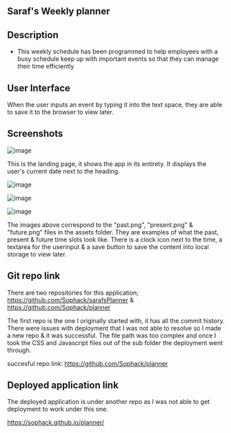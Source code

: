 ## Saraf's Weekly planner

## Description

* This weekly schedule has been programmed to help employees with a busy schedule keep up with important events so that they can manage their time efficiently 

## User Interface 

When the user inputs an event by typing it into the text space, they are able to save it to the browser to view later.  


## Screenshots 
![image](https://user-images.githubusercontent.com/114966651/206434922-f4ec98cb-7cc5-4410-8404-e03536075fce.png)

This is the landing page, it shows the app in its entirety. It displays the user's current date next to the heading. 
     
![image](https://user-images.githubusercontent.com/114966651/206434106-4828e978-5b53-4827-ac4a-dc35adfe6204.png)

![image](https://user-images.githubusercontent.com/114966651/206434317-92ed5c85-48cb-470a-980b-a1a8d28a4c4c.png)

![image](https://user-images.githubusercontent.com/114966651/206434277-7d5f4220-5eb2-4afd-b297-9158092bad36.png)

   The images above correspond to the "past.png", "present.png" & "future.png" files in the assets folder. They are examples of what the past, present & future time slots look like. There is a clock icon next to the time, a textarea for the userinput & a save button to save the content into local storage to view later. 

## Git repo link 

There are two repositories for this application; https://github.com/Sophack/sarafsPlanner & https://github.com/Sophack/planner

The first repo is the one I originally started with, it has all the commit history. There were issues with deployment that I was not able to resolve so I made a new repo & it was successful. The file path was too complex and once I took the CSS and Javascript files out of the sub folder the deployment went through. 

succesful repo link: https://github.com/Sophack/planner

## Deployed application link

The deployed application is under another repo as I was not able to get deployment to work under this one. 

https://sophack.github.io/planner/
